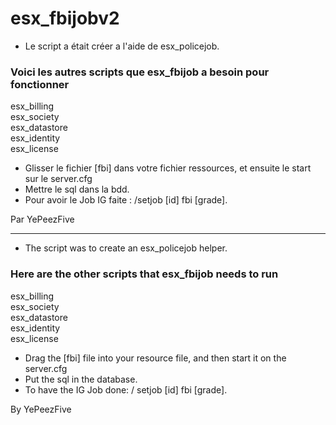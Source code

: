 # esx_fbijobv2

- Le script a était créer a l'aide de esx_policejob. 

<h3>Voici les autres scripts que esx_fbijob a besoin pour fonctionner</h3>

esx_billing
<br>
esx_society
<br>
esx_datastore
<br>
esx_identity
<br>
esx_license

- Glisser le fichier [fbi] dans votre fichier ressources, et ensuite le start sur le server.cfg
- Mettre le sql dans la bdd. 
- Pour avoir le Job IG faite : /setjob [id] fbi [grade].

Par YePeezFive

-------------------

- The script was to create an esx_policejob helper.


<h3>Here are the other scripts that esx_fbijob needs to run</h3>

esx_billing
<br>
esx_society
<br>
esx_datastore
<br>
esx_identity
<br>
esx_license

- Drag the [fbi] file into your resource file, and then start it on the server.cfg
- Put the sql in the database.
- To have the IG Job done: / setjob [id] fbi [grade].

By YePeezFive
